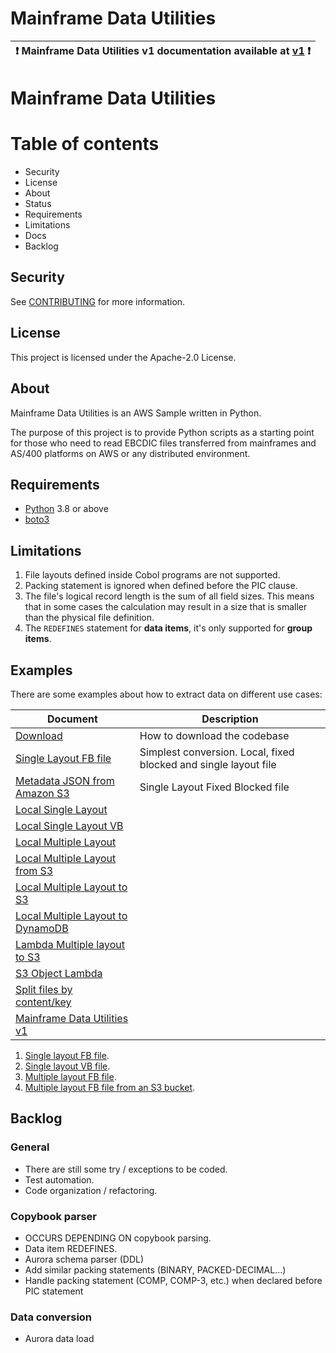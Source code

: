 # Mainframe Data Utilities

| :exclamation:  Mainframe Data Utilities v1 documentation available at [v1](docs/99-README-v1.md) :exclamation: |
|-----------------------------------------|
# Mainframe Data Utilities

Table of contents
=================
* Security
* License
* About
* Status
* Requirements
* Limitations
* Docs
* Backlog

## Security

See [CONTRIBUTING](CONTRIBUTING.md#security-issue-notifications) for more information.

## License

This project is licensed under the Apache-2.0 License.

## About

Mainframe Data Utilities is an AWS Sample written in Python.

The purpose of this project is to provide Python scripts as a starting point for those who need to read EBCDIC files transferred from mainframes and AS/400 platforms on AWS or any distributed environment.

## Requirements

- [Python](https://www.python.org/downloads/) 3.8 or above
- [boto3](https://boto3.amazonaws.com/v1/documentation/api/latest/index.html)

## Limitations

1. File layouts defined inside Cobol programs are not supported.
2. Packing statement is ignored when defined before the PIC clause.
3. The file's logical record length is the sum of all field sizes. This means that in some cases the calculation may result in a size that is smaller than the physical file definition.
4. The `REDEFINES` statement for **data items**, it's only supported for **group items**.

## Examples

There are some examples about how to extract data on different use cases:

|Document  |Description|
| - | - |
|[Download](docs/00-download.md)| How to download the codebase |
|[Single Layout FB file](docs/01-local-single-fb.md)|Simplest conversion. Local, fixed blocked and single layout file|
|[Metadata JSON from Amazon S3](docs/02-local-single-fb-s3-json.md)|Single Layout Fixed Blocked file|
|[Local Single Layout](docs/03-local-single-fb-thread.md)||
|[Local Single Layout VB](docs/04-local-single-vb.md)||
|[Local Multiple Layout](docs/05-local-multi-fb.md)||
|[Local Multiple Layout from S3](docs/06-local-multi-fb-s3-input.md)||
|[Local Multiple Layout to S3](docs/07-local-multi-fb-s3-output.md)||
|[Local Multiple Layout to DynamoDB](docs/08-local-multi-ddb.md)||
|[Lambda Multiple layout to S3](docs/09-lambda-multi-s3-output.md)||
|[S3 Object Lambda](docs/10-s3-lambda-obj-multi-fb.md)||
|[Split files by content/key](docs/docs/99-file-split-fb.md)||
|[Mainframe Data Utilities v1](docs/99-README-v1.md)||


1. [Single layout FB file](/docs/02-local-single-fb.md).
1. [Single layout VB file](/docs/03-local-single-vb.md).
1. [Multiple layout FB file](/docs/04-local-multi-fb.md).
1. [Multiple layout FB file from an S3 bucket]().


## Backlog

### General
- There are still some try / exceptions to be coded.
- Test automation.
- Code organization / refactoring.

### Copybook parser
- OCCURS DEPENDING ON copybook parsing.
- Data item REDEFINES.
- Aurora schema parser (DDL)
- Add similar packing statements (BINARY, PACKED-DECIMAL...)
- Handle packing statement (COMP, COMP-3, etc.) when declared before PIC statement

### Data conversion
- Aurora data load